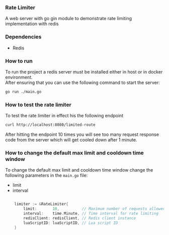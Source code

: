 ### Rate Limiter
A web server with go gin module to demonstrate rate limiting implementation with redis

### Dependencies
- Redis

### How to run
To run the project a redis server must be installed either in host or in docker environment.   
After ensuring that you can use the following command to start the server:
```sh
go run ./main.go
```


### How to test the rate limiter
To test the rate limiter in effect his the following endpoint
```sh
curl http://localhost:8080/limited-route
```

After hitting the endpoint 10 times you will see too many request response code from the server which will get cooled down after 1 minute.


### How to change the default max limit and cooldown time window
To change the default max limit and cooldown time window change the following parameters in the `main.go` file:   
- limit
- interval

```go

	limiter := &RateLimiter{
		limit:       10,          // Maximum number of requests allowed
		interval:    time.Minute, // Time interval for rate limiting
		redisClient: redisClient, // Redis client instance
		luaScriptID: luaScriptID, // Lua script ID
	}

```
